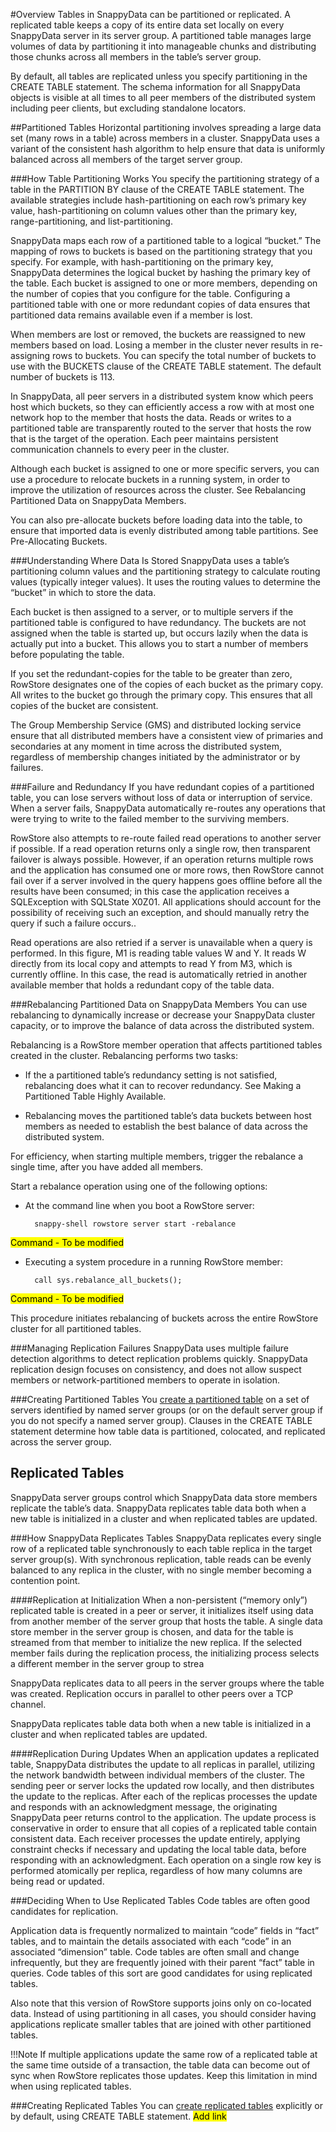 #Overview
Tables in SnappyData can be partitioned or replicated. A replicated table keeps a copy of its entire data set locally on every SnappyData server in its server group. A partitioned table manages large volumes of data by partitioning it into manageable chunks and distributing those chunks across all members in the table’s server group.

By default, all tables are replicated unless you specify partitioning in the CREATE TABLE statement. The schema information for all SnappyData objects is visible at all times to all peer members of the distributed system including peer clients, but excluding standalone locators.

##Partitioned Tables
Horizontal partitioning involves spreading a large data set (many rows in a table) across members in a cluster. SnappyData uses a variant of the consistent hash algorithm to help ensure that data is uniformly balanced across all members of the target server group.

###How Table Partitioning Works 
You specify the partitioning strategy of a table in the PARTITION BY clause of the CREATE TABLE statement. The available strategies include hash-partitioning on each row’s primary key value, hash-partitioning on column values other than the primary key, range-partitioning, and list-partitioning.

SnappyData maps each row of a partitioned table to a logical “bucket.” The mapping of rows to buckets is based on the partitioning strategy that you specify. For example, with hash-partitioning on the primary key, SnappyData determines the logical bucket by hashing the primary key of the table. Each bucket is assigned to one or more members, depending on the number of copies that you configure for the table. Configuring a partitioned table with one or more redundant copies of data ensures that partitioned data remains available even if a member is lost.

When members are lost or removed, the buckets are reassigned to new members based on load. Losing a member in the cluster never results in re-assigning rows to buckets. You can specify the total number of buckets to use with the BUCKETS clause of the CREATE TABLE statement. The default number of buckets is 113.

In SnappyData, all peer servers in a distributed system know which peers host which buckets, so they can efficiently access a row with at most one network hop to the member that hosts the data. Reads or writes to a partitioned table are transparently routed to the server that hosts the row that is the target of the operation. Each peer maintains persistent communication channels to every peer in the cluster.

Although each bucket is assigned to one or more specific servers, you can use a procedure to relocate buckets in a running system, in order to improve the utilization of resources across the cluster. See Rebalancing Partitioned Data on SnappyData Members.

You can also pre-allocate buckets before loading data into the table, to ensure that imported data is evenly distributed among table partitions. See Pre-Allocating Buckets.

###Understanding Where Data Is Stored 
SnappyData uses a table’s partitioning column values and the partitioning strategy to calculate routing values (typically integer values). It uses the routing values to determine the “bucket” in which to store the data.

Each bucket is then assigned to a server, or to multiple servers if the partitioned table is configured to have redundancy. The buckets are not assigned when the table is started up, but occurs lazily when the data is actually put into a bucket. This allows you to start a number of members before populating the table.

If you set the redundant-copies for the table to be greater than zero, RowStore designates one of the copies of each bucket as the primary copy. All writes to the bucket go through the primary copy. This ensures that all copies of the bucket are consistent.

The Group Membership Service (GMS) and distributed locking service ensure that all distributed members have a consistent view of primaries and secondaries at any moment in time across the distributed system, regardless of membership changes initiated by the administrator or by failures.

###Failure and Redundancy 
If you have redundant copies of a partitioned table, you can lose servers without loss of data or interruption of service. When a server fails, SnappyData automatically re-routes any operations that were trying to write to the failed member to the surviving members.

RowStore also attempts to re-route failed read operations to another server if possible. If a read operation returns only a single row, then transparent failover is always possible. However, if an operation returns multiple rows and the application has consumed one or more rows, then RowStore cannot fail over if a server involved in the query happens goes offline before all the results have been consumed; in this case the application receives a SQLException with SQLState X0Z01. All applications should account for the possibility of receiving such an exception, and should manually retry the query if such a failure occurs..

Read operations are also retried if a server is unavailable when a query is performed. In this figure, M1 is reading table values W and Y. It reads W directly from its local copy and attempts to read Y from M3, which is currently offline. In this case, the read is automatically retried in another available member that holds a redundant copy of the table data.

###Rebalancing Partitioned Data on SnappyData Members 
You can use rebalancing to dynamically increase or decrease your SnappyData cluster capacity, or to improve the balance of data across the distributed system.

Rebalancing is a RowStore member operation that affects partitioned tables created in the cluster. Rebalancing performs two tasks:

* If the a partitioned table’s redundancy setting is not satisfied, rebalancing does what it can to recover redundancy. See Making a Partitioned Table Highly Available.

* Rebalancing moves the partitioned table’s data buckets between host members as needed to establish the best balance of data across the distributed system.

For efficiency, when starting multiple members, trigger the rebalance a single time, after you have added all members.

Start a rebalance operation using one of the following options:

* At the command line when you boot a RowStore server:

        snappy-shell rowstore server start -rebalance 
<mark> Command - To be modified</mark>
        

* Executing a system procedure in a running RowStore member:

        call sys.rebalance_all_buckets();
<mark> Command - To be modified</mark>

This procedure initiates rebalancing of buckets across the entire RowStore cluster for all partitioned tables.

###Managing Replication Failures 
SnappyData uses multiple failure detection algorithms to detect replication problems quickly. SnappyData replication design focuses on consistency, and does not allow suspect members or network-partitioned members to operate in isolation.


###Creating Partitioned Tables 
You [create a partitioned table](/programming_guide#markdown_link_row_and_column_tables) on a set of servers identified by named server groups (or on the default server group if you do not specify a named server group). Clauses in the CREATE TABLE statement determine how table data is partitioned, colocated, and replicated across the server group. 

## Replicated Tables
SnappyData server groups control which SnappyData data store members replicate the table’s data. SnappyData replicates table data both when a new table is initialized in a cluster and when replicated tables are updated.

###How SnappyData Replicates Tables 
SnappyData replicates every single row of a replicated table synchronously to each table replica in the target server group(s). With synchronous replication, table reads can be evenly balanced to any replica in the cluster, with no single member becoming a contention point.

####Replication at Initialization
When a non-persistent (“memory only”) replicated table is created in a peer or server, it initializes itself using data from another member of the server group that hosts the table. A single data store member in the server group is chosen, and data for the table is streamed from that member to initialize the new replica. If the selected member fails during the replication process, the initializing process selects a different member in the server group to strea

SnappyData replicates data to all peers in the server groups where the table was created. Replication occurs in parallel to other peers over a TCP channel.

SnappyData replicates table data both when a new table is initialized in a cluster and when replicated tables are updated.

####Replication During Updates
When an application updates a replicated table, SnappyData distributes the update to all replicas in parallel, utilizing the network bandwidth between individual members of the cluster. The sending peer or server locks the updated row locally, and then distributes the update to the replicas. After each of the replicas processes the update and responds with an acknowledgment message, the originating SnappyData peer returns control to the application. The update process is conservative in order to ensure that all copies of a replicated table contain consistent data. Each receiver processes the update entirely, applying constraint checks if necessary and updating the local table data, before responding with an acknowledgment. Each operation on a single row key is performed atomically per replica, regardless of how many columns are being read or updated.

###Deciding When to Use Replicated Tables 
Code tables are often good candidates for replication.

Application data is frequently normalized to maintain “code” fields in “fact” tables, and to maintain the details associated with each “code” in an associated “dimension” table. Code tables are often small and change infrequently, but they are frequently joined with their parent “fact” table in queries. Code tables of this sort are good candidates for using replicated tables.

Also note that this version of RowStore supports joins only on co-located data. Instead of using partitioning in all cases, you should consider having applications replicate smaller tables that are joined with other partitioned tables.

!!!Note
If multiple applications update the same row of a replicated table at the same time outside of a transaction, the table data can become out of sync when RowStore replicates those updates. Keep this limitation in mind when using replicated tables.

###Creating Replicated Tables 
You can [create replicated tables](/programming_guide#markdown_link_row_and_column_tables) explicitly or by default, using CREATE TABLE statement. <mark>Add link </mark>